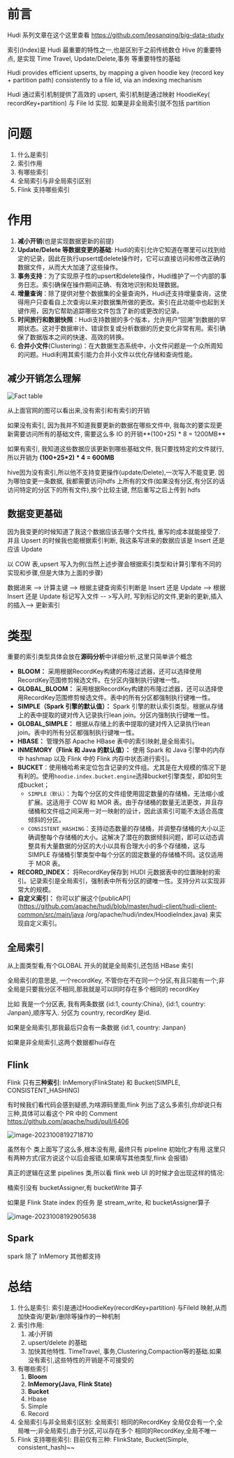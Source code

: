 
# 前言

Hudi 系列文章在这个这里查看 https://github.com/leosanqing/big-data-study

索引(Index)是 Hudi 最重要的特性之一,也是区别于之前传统数仓 Hive 的重要特点, 是实现 Time Travel, Update/Delete,事务 等重要特性的基础

Hudi provides efficient upserts, by mapping a given hoodie key (record key + partition path) consistently to a file id, via an indexing mechanism

Hudi 通过索引机制提供了高效的 upsert, 索引机制是通过映射 HoodieKey( recordKey+partition) 与 File Id 实现. 如果是非全局索引就不包括 partition


# 问题

1. 什么是索引
2. 索引作用
3. 有哪些索引
4. 全局索引与非全局索引区别
5. Flink 支持哪些索引

# 作用

1. **减小开销**(也是实现数据更新的前提)
2. **Update/Delete 等数据变更的基础**: Hudi的索引允许它知道在哪里可以找到给定的记录，因此在执行upsert或delete操作时，它可以直接访问和修改正确的数据文件，从而大大加速了这些操作。
3. **事务支持**：为了实现原子性的upsert和delete操作，Hudi维护了一个内部的事务日志。索引确保在操作期间正确、有效地识别和处理数据。
4. **增量查询**：除了提供对整个数据集的全量查询外，Hudi还支持增量查询，这使得用户只查看自上次查询以来对数据集所做的更改。索引在此功能中也起到关键作用，因为它帮助追踪哪些文件包含了新的或更改的记录。
5. **时间旅行和数据快照**：Hudi支持数据的多个版本，允许用户“回溯”到数据的早期状态。这对于数据审计、错误恢复或分析数据的历史变化非常有用。索引确保了数据版本之间的快速、高效的转换。
6. **合并小文件**(Clustering)：在大数据生态系统中，小文件问题是一个众所周知的问题。Hudi利用其索引能力合并小文件以优化存储和查询性能。



## 减少开销怎么理解

![Fact table](./img/with-and-without-index-81d481917e61e4cd1be2426c12994b8b.png)

从上面官网的图可以看出来,没有索引和有索引的开销

如果没有索引, 因为我并不知道我要更新的数据在哪些文件中,  我每次的要实现更新需要访问所有的基础文件, 需要这么多 IO 的开销**(100+25) * 8 = 1200MB** 

如果有索引, 我知道这些数据应该更新到哪些基础文件, 我只要找特定的文件就行, 所以开销为 **(100+25*2) * 4 = 600MB**

hive因为没有索引,所以他不支持变更操作(update/Delete),一次写入不能变更. 因为哪怕变更一条数据, 我都需要访问hdfs 上所有的文件(如果没有分区,有分区的话访问特定的分区下的所有文件),挨个比较主键, 然后重写之后上传到 hdfs

## 数据变更基础

因为我变更的时候知道了我这个数据应该去哪个文件找, 重写的成本就能接受了. 并且 Upsert 的时候我也能根据索引判断, 我这条写进来的数据应该是 Insert 还是应该 Update

以 COW 表,upsert 写入为例(当然上述步骤会根据索引类型和计算引擎有不同的实现和步骤,但是大体为上面的步骤)

数据进来 --> 计算主键 --> 根据主键查询索引判断是 Insert 还是 Update -->  根据 Insert 还是 Update 标记写入文件 -- >写入时, 写到标记的文件,更新的更新,插入的插入--> 更新索引



# 类型

重要的索引类型具体会放在**源码分析**中详细分析,这里只简单讲个概念

- **BLOOM：** 采用根据RecordKey构建的布隆过滤器，还可以选择使用RecordKey范围修剪候选文件。在分区内强制执行键唯一性。
- **GLOBAL_BLOOM：** 采用根据RecordKey构建的布隆过滤器，还可以选择使用RecordKey范围修剪候选文件。表中的所有分区都强制执行键唯一性。
- **SIMPLE（Spark 引擎的默认值）：** Spark 引擎的默认索引类型。根据从存储上的表中提取的键对传入记录执行lean join。分区内强制执行键唯一性。
- **GLOBAL_SIMPLE：** 根据从存储上的表中提取的键对传入记录执行lean join。表中的所有分区都强制执行键唯一性。
- **HBASE：** 管理外部 Apache HBase 表中的索引映射,是全局索引。
- **INMEMORY（Flink 和 Java 的默认值）：** 使用 Spark 和 Java 引擎中的内存中 hashmap 以及 Flink 中的 Flink 内存中状态进行索引。
- **BUCKET**：使用桶哈希来定位包含记录的文件组。尤其是在大规模的情况下是有利的。使用`hoodie.index.bucket.engine`选择bucket引擎类型，即如何生成bucket；
  - `SIMPLE（默认）`：为每个分区的文件组使用固定数量的存储桶，无法缩小或扩展。这适用于 COW 和 MOR 表。由于存储桶的数量无法更改，并且存储桶和文件组之间采用一对一映射的设计，因此该索引可能不太适合高度倾斜的分区。
  - `CONSISTENT_HASHING`：支持动态数量的存储桶，并调整存储桶的大小以正确调整每个存储桶的大小。这解决了潜在的数据倾斜问题，即可以动态调整具有大量数据的分区的大小以具有合理大小的多个存储桶，这与 SIMPLE 存储桶引擎类型中每个分区的固定数量的存储桶不同。这仅适用于 MOR 表。
- **RECORD_INDEX：** 将RecordKey保存到 HUDI 元数据表中的位置映射的索引。记录索引是全局索引，强制表中所有分区的键唯一性。支持分片以实现非常大的规模。
- **自定义索引：** 你可以扩展这个[publicAPI](https://github.com/apache/hudi/blob/master/hudi-client/hudi-client-common/src/main/java /org/apache/hudi/index/HoodieIndex.java) 来实现自定义索引。

## 全局索引

从上面类型看,有个GLOBAL 开头的就是全局索引,还包括 HBase 索引

全局索引的意思是, 一个recordKey, 不管你在不在同一个分区,有且只能有一个;非全局是只要我分区不相同,那我就是可以同时存在多个相同的 recordKey

比如 我是一个分区表, 我有两条数据 {id:1, county:China}, {id:1, country: Janpan},顺序写入. 分区为 country, recordKey 是id. 

如果是全局索引,那我最后只会有一条数据 {id:1, country: Janpan}

如果是非全局索引,这两个数据都hui存在

## Flink

Flink 只有**三种索引**: InMemory(FlinkState) 和 Bucket(SIMPLE, CONSISTENT_HASHING)

有时候我们看代码会感到疑惑,为啥源码里面,flink 列出了这么多索引,你却说只有三种,具体可以看这个 PR 中的 Comment https://github.com/apache/hudi/pull/6406

![image-20231008192718710](./img/image-20231008192718710.png)



虽然有个 类上面写了这么多,根本没有用, 最终只有 pipeline 初始化才有用.这里只有两种方式(官方说这个以后会报错,如果填写其他类型,flink 会报错)

真正的逻辑在这里 pipelines 类,所以看 flink web UI 的时候才会出现这样的情况:

桶索引没有 bucketAssigner,有 bucketWrite 算子

如果是 Flink State index 的任务 是 stream_write, 和 bucketAssigner算子

![image-20231008192905638](./img/image-20231008192905638.png)

## Spark

spark 除了 InMemory 其他都支持

# 总结

1. 什么是索引: 索引是通过HoodieKey(recordKey+partition) 与FileId 映射,从而加快查询/更新/删除等操作的一种机制
2. 索引作用:
   1. 减小开销
   2. upsert/delete 的基础
   3. 加快其他特性. TimeTravel, 事务,Clustering,Compaction等的基础.如果没有索引,这些特性的开销是不可接受的
3. 有哪些索引
   1. **Bloom**
   2. **InMemory(Java, Flink State)**
   3. **Bucket**
   4. Hbase
   5. Simple
   6. Record
4. 全局索引与非全局索引区别: 全局索引 相同的RecordKey 全局仅会有一个,全局唯一;非全局索引,由于分区,可以存在多个 相同的RecordKey,全局不唯一
5. Flink 支持哪些索引: 目前仅有三种: FlinkState, Bucket(Simple, consistent_hash)~~